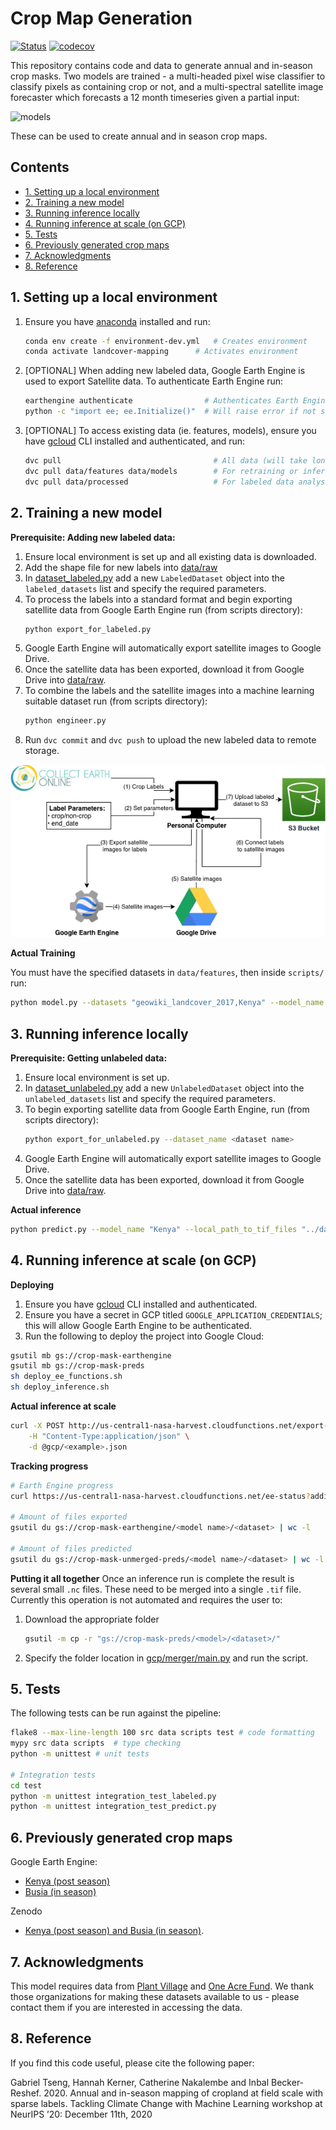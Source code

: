 # Crop Map Generation
[![Status](https://github.com/nasaharvest/crop-mask/actions/workflows/main.yml/badge.svg)](https://github.com/nasaharvest/crop-mask/actions)
[![codecov](https://codecov.io/gh/nasaharvest/crop-mask/branch/master/graph/badge.svg?token=MARPAEPZMS)](https://codecov.io/gh/nasaharvest/crop-mask)

This repository contains code and data to generate annual and in-season crop masks. Two models are trained - a multi-headed pixel wise classifier to classify pixels as containing crop or not, and a multi-spectral satellite image forecaster which forecasts a 12 month timeseries given a partial input:

<img src="diagrams/models.png" alt="models" height="200px"/>


These can be used to create annual and in season crop maps. 

## Contents
- [1. Setting up a local environment](#1-setting-up-a-local-environment)
- [2. Training a new model](#2-training-a-new-model)
- [3. Running inference locally](#3-running-inference-locally)
- [4. Running inference at scale (on GCP)](#4-running-inference-at-scale--on-gcp-)
- [5. Tests](#5-tests)
- [6. Previously generated crop maps](#6-previously-generated-crop-maps)
- [7. Acknowledgments](#7-acknowledgments)
- [8. Reference](#8-reference)

## 1. Setting up a local environment
1. Ensure you have [anaconda](https://www.anaconda.com/download/#macos) installed and run:
    ```bash
    conda env create -f environment-dev.yml   # Creates environment
    conda activate landcover-mapping      # Activates environment
    ```
2. [OPTIONAL] When adding new labeled data, Google Earth Engine is used to export Satellite data. To authenticate Earth Engine run:
    ```bash
    earthengine authenticate                # Authenticates Earth Engine              
    python -c "import ee; ee.Initialize()"  # Will raise error if not setup 
    ```
3. [OPTIONAL] To access existing data (ie. features, models), ensure you have [gcloud](https://cloud.google.com/sdk/docs/install) CLI installed and authenticated, and run:
    ```bash
    dvc pull                                  # All data (will take long time)
    dvc pull data/features data/models        # For retraining or inference
    dvc pull data/processed                   # For labeled data analysis
    ```
 

## 2. Training a new model
**Prerequisite:  Adding new labeled data:**
1. Ensure local environment is set up and all existing data is downloaded.
2. Add the shape file for new labels into [data/raw](data/raw)
3. In [dataset_labeled.py](src/datasets_labeled.py) add a new `LabeledDataset` object into the `labeled_datasets` list and specify the required parameters.
4. To process the labels into a standard format and begin exporting satellite data from Google Earth Engine run (from scripts directory):
    ```bash
    python export_for_labeled.py
    ``` 
5. Google Earth Engine will automatically export satellite images to Google Drive.
6. Once the satellite data has been exported, download it from Google Drive into [data/raw](data/raw).
7. To combine the labels and the satellite images into a machine learning suitable dataset run (from scripts directory):
    ```bash
    python engineer.py
    ```
8. Run `dvc commit` and `dvc push` to upload the new labeled data to remote storage.

![Add labeled data](diagrams/add_labeled_data.png)

**Actual Training**

You must have the specified datasets in `data/features`, then inside `scripts/` run:
```bash
python model.py --datasets "geowiki_landcover_2017,Kenya" --model_name "Kenya"
```

## 3. Running inference locally
**Prerequisite: Getting unlabeled data:**
1. Ensure local environment is set up.
3. In [dataset_unlabeled.py](src/datasets_unlabeled.py) add a new `UnlabeledDataset` object into the `unlabeled_datasets` list and specify the required parameters.
4. To begin exporting satellite data from Google Earth Engine, run (from scripts directory):
    ```bash
    python export_for_unlabeled.py --dataset_name <dataset name>
    ``` 
5. Google Earth Engine will automatically export satellite images to Google Drive.
6. Once the satellite data has been exported, download it from Google Drive into [data/raw](data/raw).
    
**Actual inference**
```bash
python predict.py --model_name "Kenya" --local_path_to_tif_files "../data/raw/<dataset name>
```
## 4. Running inference at scale (on GCP)
**Deploying**
1. Ensure you have [gcloud](https://cloud.google.com/sdk/docs/install) CLI installed and authenticated.
2. Ensure you have a secret in GCP titled `GOOGLE_APPLICATION_CREDENTIALS`; this will allow Google Earth Engine to be authenticated.
3. Run the following to deploy the project into Google Cloud:
```bash
gsutil mb gs://crop-mask-earthengine
gsutil mb gs://crop-mask-preds
sh deploy_ee_functions.sh
sh deploy_inference.sh
```
**Actual inference at scale**
```bash
curl -X POST http://us-central1-nasa-harvest.cloudfunctions.net/export-unlabeled \
    -H "Content-Type:application/json" \
    -d @gcp/<example>.json 
```
**Tracking progress**
```bash
# Earth Engine progress
curl https://us-central1-nasa-harvest.cloudfunctions.net/ee-status?additional=FAILED,COMPLETED | python -mjson.tool

# Amount of files exported
gsutil du gs://crop-mask-earthengine/<model name>/<dataset> | wc -l

# Amount of files predicted
gsutil du gs://crop-mask-unmerged-preds/<model name>/<dataset> | wc -l
```

**Putting it all together**
Once an inference run is complete the result is several small `.nc` files. These need to be merged into a single `.tif` file. Currently this operation is not automated and requires the user to:
1. Download the appropriate folder
    ```bash
    gsutil -m cp -r "gs://crop-mask-preds/<model>/<dataset>/"
    ```
2. Specify the folder location in [gcp/merger/main.py](gcp/merger/main.py) and run the script.


## 5. Tests
The following tests can be run against the pipeline:

```bash
flake8 --max-line-length 100 src data scripts test # code formatting
mypy src data scripts  # type checking
python -m unittest # unit tests 

# Integration tests
cd test
python -m unittest integration_test_labeled.py
python -m unittest integration_test_predict.py
```

## 6. Previously generated crop maps
Google Earth Engine:
* [Kenya (post season)](https://code.earthengine.google.com/ea3613a3a45badfd01ce2ec914dfe1ef)
* [Busia (in season)](https://code.earthengine.google.com/f567cccc28dad7a25e088d56dabfbd4c)

Zenodo
- [Kenya (post season) and Busia (in season)](https://doi.org/10.5281/zenodo.4271143).

## 7. Acknowledgments
This model requires data from [Plant Village](https://plantvillage.psu.edu/) and [One Acre Fund](https://oneacrefund.org/). We thank those organizations for making these datasets available to us - please contact them if you are interested in accessing the data.

## 8. Reference

If you find this code useful, please cite the following paper:

Gabriel Tseng, Hannah Kerner, Catherine Nakalembe and Inbal Becker-Reshef. 2020. Annual and in-season mapping of cropland at field scale with sparse labels. Tackling Climate Change with Machine Learning workshop at NeurIPS ’20: December 11th, 2020
